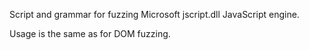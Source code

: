 Script and grammar for fuzzing Microsoft jscript.dll JavaScript engine.

Usage is the same as for DOM fuzzing. 
